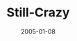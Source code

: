 ---
layout: music 
title: "Still-Crazy"
series: "Revolution"
date: 2005-01-08 
description: "It's a little weird that Christianity has become such an institution. When you look at Jesus' radical words and actions, he was much more about revolution than religion. He talked about radical change that starts in us and spreads throughout our world. He"
audio: "http://www.crossroads.net/audio/2005/2005_01_Revolution/Revolution_01_01-08-05_Still_Crazy.mp3"
audio-duration: "37:59"
src: "http://www.crossroads.net/players/media/mediumHz/bigscreen.revolution.jpg"
---